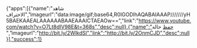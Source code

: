

{"apps":[{"name":"شاهد الاحتراف","imageurl":"data:image/gif;base64,R0lGODlhAQABAIAAAP///////yH5BAEKAAEALAAAAAABAAEAAAICTAEAOw==","link":"https://www.youtube.com/watch?v=O7Lt8dIV98E&t=368s","desc":null},{"name":"حفظ حالة ","imageurl":"http://bit.ly/2WlkdSl","link":"http://bit.ly/2OnmCJD","desc":null}],"success":1}
